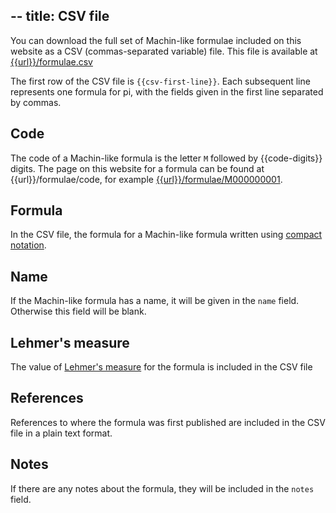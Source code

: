 --
title: CSV file
--
You can download the full set of Machin-like formulae included on this website as
a CSV (commas-separated variable) file.
This file is available at [{{url}}/formulae.csv](/formulae.csv)

The first row of the CSV file is <code>{{csv-first-line}}</code>. Each subsequent line
represents one formula for pi, with the fields given in the first line separated by commas.

## Code
The code of a Machin-like formula is the letter `M` followed by {{code-digits}} digits.
The page on this website for a formula can be found at {{url}}/formulae/code,
for example [{{url}}/formulae/M000000001](/formulae/M000000001).

## Formula
In the CSV file, the formula for a Machin-like formula written using
[compact notation](machin-like.md#Compact-notation).

## Name
If the Machin-like formula has a name, it will be given in the `name` field. Otherwise this
field will be blank.

## Lehmer's measure
The value of [Lehmer's measure](machin-like.md#Lehmers-measure) for the formula is included
in the CSV file

## References
References to where the formula was first published are included in the CSV file in a plain
text format.

## Notes
If there are any notes about the formula, they will be included in the `notes` field.
